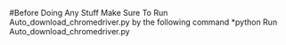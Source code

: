 #Before Doing Any Stuff Make Sure To Run Auto_download_chromedriver.py by the following command
*python Run Auto_download_chromedriver.py